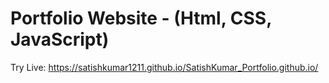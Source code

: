 # Portfolio Website - (Html, CSS, JavaScript)
Try Live:
https://satishkumar1211.github.io/SatishKumar_Portfolio.github.io/
